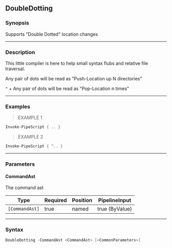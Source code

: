 DoubleDotting
-------------

### Synopsis
Supports "Double Dotted" location changes

---

### Description

This little compiler is here to help small syntax flubs and relative file traversal.

Any pair of dots will be read as "Push-Location up N directories"

`^` + Any pair of dots will be read as "Pop-Location n times"

---

### Examples
> EXAMPLE 1

```PowerShell
Invoke-PipeScript { .. }
```
> EXAMPLE 2

```PowerShell
Invoke-PipeScript { ^.. }
```

---

### Parameters
#### **CommandAst**
The command ast

|Type          |Required|Position|PipelineInput |
|--------------|--------|--------|--------------|
|`[CommandAst]`|true    |named   |true (ByValue)|

---

### Syntax
```PowerShell
DoubleDotting -CommandAst <CommandAst> [<CommonParameters>]
```
